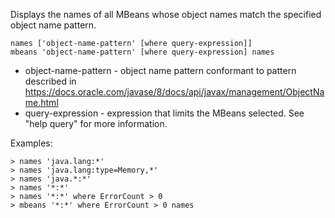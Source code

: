 
Displays the names of all MBeans whose object names match the specified object name pattern.

    names ['object-name-pattern' [where query-expression]]
    mbeans 'object-name-pattern' [where query-expression] names

 - object-name-pattern - object name pattern conformant to pattern described in https://docs.oracle.com/javase/8/docs/api/javax/management/ObjectName.html
 - query-expression - expression that limits the MBeans selected.  See "help query" for more information.

Examples:

    > names 'java.lang:*'
    > names 'java.lang:type=Memory,*'
    > names 'java.*:*'
    > names '*:*'
    > names '*:*' where ErrorCount > 0
    > mbeans '*:*' where ErrorCount > 0 names


